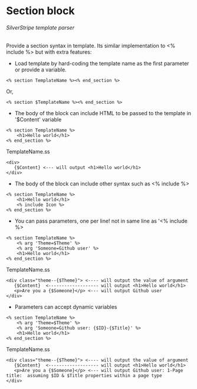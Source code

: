 # Section block 
###### SilverStripe template parser

Provide a section syntax in template. Its similar implementation to <% include %> but with extra features:

- Load template by hard-coding the template name as the first parameter or provide a variable.
```
<% section TemplateName %><% end_section %>
```
Or,
``` 
<% section $TemplateName %><% end_section %>
```

- The body of the block can include HTML to be passed to the template in '$Content' variable

```
<% section TemplateName %>
    <h1>Hello world</h1>
<% end_section %>
```

TemplateName.ss
```
<div>
   {$Content} <--- will output <h1>Hello world</h1>
</div>
```

- The body of the block can include other syntax such as <% include %>
```
<% section TemplateName %>
    <h1>Hello world</h1>
    <% include Icon %>
<% end_section %>
```

- You can pass parameters, one per line! not in same line as '<% include %>
```
<% section TemplateName %>
    <% arg 'Theme=$Theme' %>
    <% arg 'Someone=Github user' %>
    <h1>Hello world</h1>
<% end_section %>
```

TemplateName.ss
```
<div class="theme--{$Theme}"> <---- will output the value of argument
   {$Content}  <------------------- will output <h1>Hello world</h1>
   <p>Are you a {$Someone}</p> <--- will output Github user
</div>
```

- Parameters can accept dynamic variables
```
<% section TemplateName %>
    <% arg 'Theme=$Theme' %>
    <% arg 'Someone=Github user: {$ID}-{$Title}' %>
    <h1>Hello world</h1>
<% end_section %>
```

TemplateName.ss
```
<div class="theme--{$Theme}"> <---- will output the value of argument
   {$Content}  <------------------- will output <h1>Hello world</h1>
   <p>Are you a {$Someone}</p> <--- will output Github user: 1-Page title:  assuming $ID & $Title properties within a page type 
</div>
```
